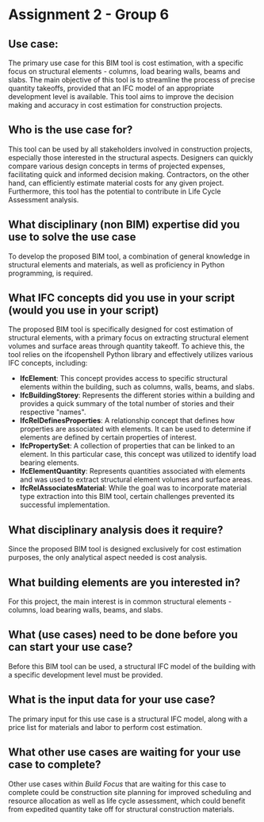 # Assignment 2 - Group 6

## Use case:
The primary use case for this BIM tool is cost estimation, with a specific focus on structural elements - columns, load bearing walls, beams and slabs. The main objective of this tool is to streamline the process of precise quantity takeoffs, provided that an IFC model of an appropriate development level is available. This tool aims to improve the decision making and accuracy in cost estimation for construction projects.

## Who is the use case for?  
This tool can be used by all stakeholders involved in construction projects, especially those interested in the structural aspects. Designers can quickly compare various design concepts in terms of projected expenses, facilitating quick and informed decision making. Contractors, on the other hand, can efficiently estimate material costs for any given project. Furthermore, this tool has the potential to contribute in Life Cycle Assessment analysis.

## What disciplinary (non BIM) expertise did you use to solve the use case
To develop the proposed BIM tool, a combination of general knowledge in structural elements and materials, as well as proficiency in Python programming, is required.

## What IFC concepts did you use in your script (would you use in your script)
The proposed BIM tool is specifically designed for cost estimation of structural elements, with a primary focus on extracting structural element volumes and surface areas through quantity takeoff. To achieve this, the tool relies on the ifcopenshell Python library and effectively utilizes various IFC concepts, including:

- **IfcElement**: This concept provides access to specific structural elements within the building, such as columns, walls, beams, and slabs.
- **IfcBuildingStorey**: Represents the different stories within a building and provides a quick summary of the total number of stories and their respective "names".
- **IfcRelDefinesProperties**: A relationship concept that defines how properties are associated with elements. It can be used to determine if elements are defined by certain properties of interest.
- **IfcPropertySet**: A collection of properties that can be linked to an element. In this particular case, this concept was utilized to identify load bearing elements.
- **IfcElementQuantity**: Represents quantities associated with elements and was used to extract structural element volumes and surface areas.
- **IfcRelAssociatesMaterial**: While the goal was to incorporate material type extraction into this BIM tool, certain challenges prevented its successful implementation.

## What disciplinary analysis does it require?  
Since the proposed BIM tool is designed exclusively for cost estimation purposes, the only analytical aspect needed is cost analysis.

## What building elements are you interested in?
For this project, the main interest is in common structural elements - columns, load bearing walls, beams, and slabs.

## What (use cases) need to be done before you can start your use case?
Before this BIM tool can be used, a structural IFC model of the building with a specific development level must be provided.

## What is the input data for your use case?
The primary input for this use case is a structural IFC model, along with a price list for materials and labor to perform cost estimation.

## What other use cases are waiting for your use case to complete?
Other use cases within *Build Focus* that are waiting for this case to complete could be construction site planning for improved scheduling and resource allocation as well as life cycle assessment, which could benefit from expedited quantity take off for structural construction materials.
